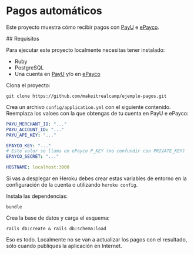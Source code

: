 # Pagos automáticos

Este proyecto muestra cómo recibir pagos con [PayU](https://www.payulatam.com/) e [ePayco](https://epayco.co/).

## Requisitos

Para ejecutar este proyecto localmente necesitas tener instalado:

* Ruby
* PostgreSQL
* Una cuenta en [PayU](https://www.payulatam.com/) y/o en [ePayco](https://epayco.co/)

Clona el proyecto:

```
git clone https://github.com/makeitrealcamp/ejemplo-pagos.git
```

Crea un archivo `config/application.yml` con el siguiente contenido. Reemplaza los valoes con la que obtengas de tu cuenta en PayU e ePayco:

```yml
PAYU_MERCHANT_ID: "..."
PAYU_ACCOUNT_ID: "..."
PAYU_API_KEY: "..."

EPAYCO_KEY: "..."
# Este valor se llama en ePayco P_KEY (no confundir con PRIVATE_KEY)
EPAYCO_SECRET: "..."

HOSTNAME: localhost:3000
```

Si vas a desplegar en Heroku debes crear estas variables de entorno en la configuración de la cuenta o utilizando `heroku config`.

Instala las dependencias:

```
bundle
```

Crea la base de datos y carga el esquema:

```
rails db:create & rails db:schema:load
```

Eso es todo. Localmente no se van a actualizar los pagos con el resultado, sólo cuando publiques la aplicación en Internet.
